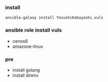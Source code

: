 
### install
`ansible-galaxy install YasushiKobayashi.vuls`

### ansible role install vuls
- cenos6
- amazone-linux

### pre
- install golang
- install direnv

